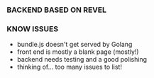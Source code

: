 ### BACKEND BASED ON REVEL
### KNOW ISSUES 
- bundle.js doesn't get served by Golang<br/>
- front end is mostly a blank page (mostly!) </br>
- backend needs testing and a good polishing </br>
- thinking of... too many issues to list!
